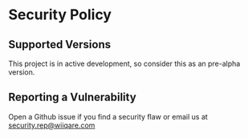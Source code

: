 # Security Policy

## Supported Versions

This project is in active development, so consider this as an pre-alpha version.

## Reporting a Vulnerability

Open a Github issue if you find a security flaw or email us at security.rep@wiiqare.com
